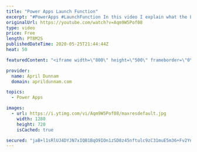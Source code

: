 ```yaml
---
title: "Power Apps Launch Function"
excerpt: "#PowerApps #LaunchFunction In this video I explain what the Launch function is and how to use it.  I highlight two new features that were released for the Launch Function including the ability to pass parameters and to set the Launch Target.    Video's Referenced in this video:  ✅Opening Mobile Apps"
originalUrl: https://youtube.com/watch?v=Aqm9W5Pof08
type: video
price: Free
length: PT8M2S
publishedDateTime: 2020-05-25T21:44:44Z
heat: 50

featuredContent: "<iframe width=\"800\" height=\"500\" frameborder=\"0\" src=\"https://www.youtube.com/embed/Aqm9W5Pof08\" allow=\"accelerometer; autoplay; encrypted-media; gyroscope; picture-in-picture\" allowfullscreen></iframe>"

provider:
  name: April Dunnam
  domain: aprildunnam.com

topics:
  - Power Apps

images:
  - url: https://i.ytimg.com/vi/Aqm9W5Pof08/maxresdefault.jpg
    width: 1280
    height: 720
    isCached: true

secured: "jaB+l1sRlUJ4DYJN7xIQB1BqO9IOn1zSD8z45nftulc9zC31muE5m36+Fv2YnNj6MzemAKR8GlbUiTsHDElth7yGsuuMmdG+cvMezZx+NPpM9sT7Napvk3FTn1gD/MHxTIjqDr8sow/yZV0JD4iVvzhuxyzdhW/0PcSfnOhBtwSwZJZyGb4HXYuERaA3miwtwe7aNqqv3U1R8HvHkpObAzAoQ9hOUSiJw/Uy3b+mNYhabTlqWeUSGczbQpqUHLoiVBa2jPrvhCI66OaDUJjomAFwdVrQXsSiRTouaWrJOmtiJyDril0/ZD6EFkxiD4yOCCnjzugA+HVxKZrDGmVQPUMvJX8vtusprPF/kZvmIsTubDYqkVmnYdJGIhO/8PefvgS0Fnap7IgZ3xKfrp4nqA+3cOSFCv4AvvKUGgIKtYM=;CJxvdHwPYy/c6JNJ+GjT1w=="
---
```



